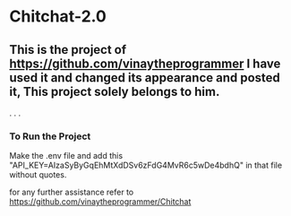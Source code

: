 # Chitchat-2.0
## This is the project of https://github.com/vinaytheprogrammer I have used it and changed its appearance and posted it, This project solely belongs to him.
.
.
.
### To Run the Project
Make the .env file and add this "API_KEY=AIzaSyByGqEhMtXdDSv6zFdG4MvR6c5wDe4bdhQ" in that file without quotes.

for any further assistance refer to https://github.com/vinaytheprogrammer/Chitchat
